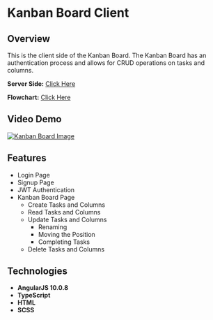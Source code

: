 # Kanban Board Client

## Overview

This is the client side of the Kanban Board. The Kanban Board has an
authentication process and allows for CRUD operations on tasks and columns.

**Server Side:** [Click Here](https://github.com/Dandoko/kanban_board_api)

**Flowchart:** [Click Here](https://github.com/Dandoko/kanban_board_client/tree/master/diagrams/kanban_board_flowchart.png)

## Video Demo

[![Kanban Board Image](https://img.youtube.com/vi/o9mr4JbaC30/0.jpg)](https://www.youtube.com/watch?v=o9mr4JbaC30&ab_channel=DanielKo)

## Features

- Login Page
- Signup Page
- JWT Authentication
- Kanban Board Page
	- Create Tasks and Columns
	- Read Tasks and Columns
	- Update Tasks and Columns
		- Renaming
		- Moving the Position
		- Completing Tasks
	- Delete Tasks and Columns

## Technologies

- **AngularJS 10.0.8**
- **TypeScript**
- **HTML**
- **SCSS**